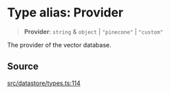 # Type alias: Provider

> **Provider**: `string` & `object` \| `"pinecone"` \| `"custom"`

The provider of the vector database.

## Source

[src/datastore/types.ts:114](https://github.com/dexaai/llm-tools/blob/5018eae/src/datastore/types.ts#L114)
